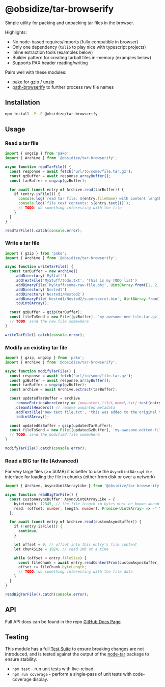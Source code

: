 # @obsidize/tar-browserify

Simple utility for packing and unpacking tar files in the browser.

Highlights:

- No node-based requires/imports (fully compatible in browser)
- Only one dependency (`tslib` to play nice with typescript projects)
- Inline extraction tools (examples below)
- Builder pattern for creating tarball files in-memory (examples below)
- Supports PAX header reading/writing

Pairs well with these modules:

- [pako](https://www.npmjs.com/package/pako) for gzip / unzip
- [path-browserify](https://www.npmjs.com/package/path-browserify) to further process raw file names

## Installation

```bash
npm install -P -E @obsidize/tar-browserify
```

## Usage

### Read a tar file

```typescript
import { ungzip } from 'pako';
import { Archive } from '@obsidize/tar-browserify';

async function readTarFile() {
  const response = await fetch('url/to/some/file.tar.gz');
  const gzBuffer = await response.arrayBuffer();
  const tarBuffer = ungzip(gzBuffer);

  for await (const entry of Archive.read(tarBuffer)) {
    if (entry.isFile()) {
      console.log(`read tar file: ${entry.fileName} with content length ${entry.content!.byteLength}`);
      console.log(`file text contents: ${entry.text()}`);
      // TODO: do something interesting with the file
    }
  }
}

readTarFile().catch(console.error);
```

### Write a tar file

```typescript
import { gzip } from 'pako';
import { Archive } from '@obsidize/tar-browserify';

async function writeTarFile() {
  const tarBuffer = new Archive()
    .addDirectory('MyStuff')
    .addTextFile('MyStuff/todo.txt', 'This is my TODO list')
    .addBinaryFile('MyStuff/some-raw-file.obj', Uint8Array.from([1, 2, 3, 4, 5]))
    .addDirectory('Nested1')
    .addDirectory('Nested1/Nested2')
    .addBinaryFile('Nested1/Nested2/supersecret.bin', Uint8Array.from([6, 7, 8, 9]))
    .toUint8Array();

  const gzBuffer = gzip(tarBuffer);
  const fileToSend = new File([gzBuffer], 'my-awesome-new-file.tar.gz');
  // TODO: send the new file somewhere
}

writeTarFile().catch(console.error);
```

### Modify an existing tar file

```typescript
import { gzip, ungzip } from 'pako';
import { Archive } from '@obsidize/tar-browserify';

async function modifyTarFile() {
  const response = await fetch('url/to/some/file.tar.gz');
  const gzBuffer = await response.arrayBuffer();
  const tarBuffer = ungzip(gzBuffer);
  const archive = await Archive.extract(tarBuffer);

  const updatedTarBuffer = archive
    .removeEntriesWhere(entry => /unwanted\-file\-name\.txt/.test(entry.fileName))
    .cleanAllHeaders() // remove unwanted metadata
    .addTextFile('new text file.txt', 'this was added to the original tar file!')
    .toUint8Array();

  const updatedGzBuffer = gzip(updatedTarBuffer);
  const fileToSend = new File([updatedGzBuffer], 'my-awesome-edited-file.tar.gz');
  // TODO: send the modified file somewhere
}

modifyTarFile().catch(console.error);
```

### Read a BIG tar file (Advanced)

For very large files (>= 50MB) it is better to use the `AsyncUint8ArrayLike`
interface for loading the file in chunks (either from disk or over a network)

```typescript
import { Archive, AsyncUint8ArrayLike } from '@obsidize/tar-browserify';

async function readBigTarFile() {
  const customAsyncBuffer: AsyncUint8ArrayLike = {
    byteLength: 12345, // the file length in bytes must be known ahead of time
    read: (offset: number, length: number): Promise<Uint8Array> => /* TODO: return chunk from disk or network request */
  };

  for await (const entry of Archive.read(customAsyncBuffer)) {
    if (!entry.isFile()) {
      continue;
    }

    let offset = 0; // offset into this entry's file content
    let chunkSize = 1024; // read 1Kb at a time

    while (offset < entry.fileSize) {
      const fileChunk = await entry.readContentFrom(customAsyncBuffer, offset, chunkSize);
      offset += fileChunk.byteLength;
      // TODO: do something interesting with the file data
    }
  }
}

readBigTarFile().catch(console.error);
```

## API

Full API docs can be found in the repo [GitHub Docs Page](https://jospete.github.io/obsidize-tar-browserify/)

## Testing

This module has a full [Test Suite](https://github.com/jospete/obsidize-tar-browserify/tree/master/tests)
to ensure breaking changes are not introduced, and is tested against the output
of the [node-tar](https://www.npmjs.com/package/tar) package to ensure stability.

- `npm test` - run unit tests with live-reload.
- `npm run coverage` - perform a single-pass of unit tests with code-coverage display.
